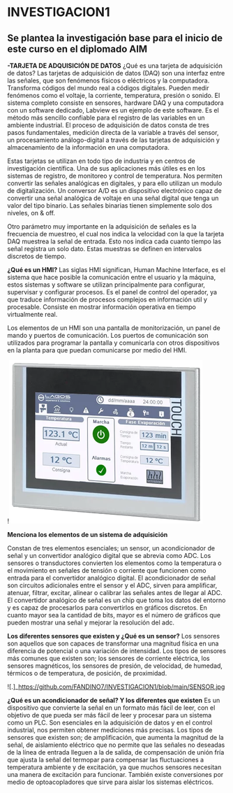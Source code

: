 # INVESTIGACION1
## Se plantea la investigación base para el inicio de este curso en el diplomado AIM

**-TARJETA DE ADQUISICIÓN DE DATOS**
¿Qué es una tarjeta de adquisición de datos?
Las tarjetas de adquisición de datos (DAQ) son una interfaz entre las señales, que son fenómenos físicos o eléctricos y la computadora. Transforma códigos del mundo real a códigos digitales. Pueden medir fenómenos como el voltaje, la corriente, temperatura, presión o sonido. El sistema completo consiste en sensores, hardware DAQ y una computadora con un software dedicado, Labview es un ejemplo de este software. Es el método más sencillo confiable para el registro de las variables en un ambiente industrial. El proceso de adquisición de datos consta de tres pasos fundamentales, medición directa de la variable a través del sensor, un procesamiento análogo-digital a través de las tarjetas de adquisición y almacenamiento de la información en una computadora.

Estas tarjetas se utilizan en todo tipo de industria y en centros de investigación científica. Una de sus aplicaciones más útiles es en los sistemas de registro, de monitoreo y control de temperatura. Nos permiten convertir las señales analógicas en digitales, y para ello utilizan un modulo de digitalización. Un conversor A/D es un dispositivo electrónico capaz de convertir una señal analógica de voltaje en una señal digital que tenga un valor del tipo binario. Las señales binarias tienen simplemente solo dos niveles, on & off.

Otro parámetro muy importante en la adquisición de señales es la frecuencia de muestreo, el cual nos indica la velocidad con la que la tarjeta DAQ muestrea la señal de entrada. Esto nos indica cada cuanto tiempo las señal registra un solo dato. Estas muestras se definen en intervalos discretos de tiempo.




**¿Qué es un HMI?**
Las siglas HMI significan, Human Machine Interface, es el sistema que hace posible la comunicación entre el usuario y la máquina, estos sistemas y software se utilizan principalmente para configurar, supervisar y configurar procesos. Es el panel de control del operador, ya que traduce información de procesos complejos en información util y procesable. Consiste en mostrar información operativa en tiempo virtualmente real.

Los elementos de un HMI son una pantalla de monitorización, un panel de mando y puertos de comunicación. Los puertos de comunicación son utilizados para programar la pantalla y comunicarla con otros dispositivos en la planta para que puedan comunicarse por medio del HMI.

!![](https://raw.githubusercontent.com/FANDINO7/INVESTIGACION1/refs/heads/main/hmi-lagos-digital-1.webp)


**Menciona los elementos de un sistema de adquisición**

Constan de tres elementos esenciales; un sensor, un acondicionador de señal y un convertidor analógico digital que se abrevia como ADC. Los sensores o transductores convierten los elementos como la temperatura o el movimiento en señales de tensión o corriente que funcionen como entrada para el convertidor analógico digital. El acondicionador de señal son circuitos adicionales entre el sensor y el ADC, sirven para amplificar, atenuar, filtrar, excitar, alinear o calibrar las señales antes de llegar al ADC. El convertidor analógico de señal es un chip que toma los datos del entorno y es capaz de procesarlos para convertirlos en gráficos discretos. En cuanto mayor sea la cantidad de bits, mayor es el número de gráficos que pueden mostrar una señal y mejorar la resolución del adc.

**Los diferentes sensores que existen y ¿Qué es un sensor?**
Los sensores son aquellos que son capaces de transformar una magnitud física en una diferencia de potencial o una variación de intensidad. Los tipos de sensores más comunes que existen son; los sensores de corriente eléctrica, los sensores magnéticos, los sensores de presión, de velocidad, de humedad, térmicos o de temperatura, de posición, de proximidad.


![.]_https://github.com/FANDINO7/INVESTIGACION1/blob/main/SENSOR.jpg



**¿Qué es un acondicionador de señal? Y los diferentes que existen**
Es un dispositivo que convierte la señal en un formato más fácil de leer, con el objetivo de que pueda ser más fácil de leer y procesar para un sistema como un PLC. Son esenciales en la adquisición de datos y en el control industrial, nos permiten obtener mediciones más precisas. Los tipos de sensores que existen son; de amplificación, que aumenta la magnitud de la señal, de aislamiento eléctrico que no permite que las señales no deseadas de la línea de entrada lleguen a la de salida, de compensación de unión fría que ajusta la señal del termopar para compensar las fluctuaciones a temperatura ambiente y de excitación, ya que muchos sensores necesitan una manera de excitación para funcionar. También existe conversiones por medio de optoacopladores que sirve para aislar los sistemas eléctricos.
